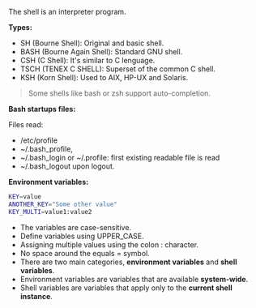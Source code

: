 The shell is an interpreter program.

**Types:**

- SH (Bourne Shell): Original and basic shell.
- BASH (Bourne Again Shell): Standard GNU shell.
- CSH (C Shell): It's similar to C lenguage.
- TSCH (TENEX C SHELL): Superset of the common C shell.
- KSH (Korn Shell): Used to AIX, HP-UX and Solaris.

> Some shells like bash or zsh support auto-completion.

**Bash startups files:**

Files read:

- /etc/profile
- ~/.bash_profile,
- ~/.bash_login or ~/.profile: first existing readable file is read
- ~/.bash_logout upon logout.

**Environment variables:**

```bash
KEY=value
ANOTHER_KEY="Some other value"
KEY_MULTI=value1:value2
```

- The variables are case-sensitive.
- Define variables using UPPER_CASE.
- Assigning multiple values using the colon : character.
- No space around the equals = symbol.
- There are two main categories, **environment variables** and **shell variables**.
- Environment variables are variables that are available **system-wide**.
- Shell variables are variables that apply only to the **current shell instance**.
